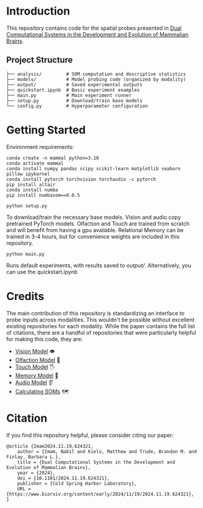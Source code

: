 # Introduction

This repository contains code for the spatial probes presented in [Dual Computational Systems in the Development and Evolution of Mammalian Brains](https://www.biorxiv.org/content/10.1101/2024.11.19.624321v1.full.pdf). 

## Project Structure
```
├── analysis/         # SOM computation and descriptive statistics
├── models/           # Model probing code (organized by modality)
├── output/           # Saved experimental outputs
├── quickstart.ipynb  # Basic experiment examples
├── main.py           # Main experiment runner
├── setup.py          # Download/train base models
└── config.py         # Hyperparameter configuration
```

# Getting Started

Environment requirements:

```
conda create -n mammal python=3.10
conda activate mammal
conda install numpy pandas scipy scikit-learn matplotlib seaborn pillow ipykernel
conda install pytorch torchvision torchaudio -c pytorch
pip install altair
conda install numba
pip install numbasom==0.0.5
```
 


```
python setup.py
```

To download/train the necessary base models. Vision and audio copy pretrained PyTorch models. Olfaction and Touch are trained from scratch and will benefit from having a gpu available. Relational Memory can be trained in 3-4 hours, but for convenience weights are included in this repository.

```
python main.py
```

Runs default experiments, with results saved to _output/_. Alternatively, you can use the quickstart.ipynb


# Credits
The main contribution of this repository is standardizing an interface to probe inputs across modalities. This wouldn't be possible without excellent existing repositories for each modality. While the paper contains the full list of citations, there are a handful of repositories that were particularly helpful for making this code, they are:
- [Vision Model](https://github.com/pytorch/vision/blob/main/torchvision/models/resnet.py) 👁️
- [Olfaction Model](https://github.com/gyyang/olfaction_evolution) 👃
- [Touch Model](https://github.com/erkil1452/touch/tree/master) 🖐️
- [Memory Model](https://github.com/jbakermans/torch_tem) 🧠
- [Audio Model](https://github.com/pytorch/audio/blob/main/examples/tutorials/speech_recognition_pipeline_tutorial.py) 👂
- [Calculating SOMs](https://github.com/nmarincic/numbasom) 🗺️

# Citation
If you find this repository helpful, please consider citing our paper:
```
@article {Imam2024.11.19.624321,
	author = {Imam, Nabil and Kielo, Matthew and Trude, Brandon M. and Finlay, Barbara L.},
	title = {Dual Computational Systems in the Development and Evolution of Mammalian Brains},
	year = {2024},
	doi = {10.1101/2024.11.19.624321},
	publisher = {Cold Spring Harbor Laboratory},
	URL = {https://www.biorxiv.org/content/early/2024/11/19/2024.11.19.624321},
}
```
